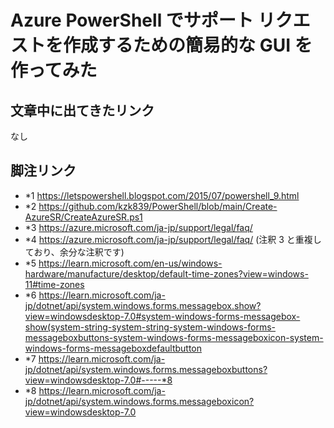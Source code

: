 # Azure PowerShell でサポート リクエストを作成するための簡易的な GUI を作ってみた
## 文章中に出てきたリンク
<!--
 * Azure OpenAIサービスの透明性ノート<br>
   https://learn.microsoft.com/en-us/legal/cognitive-services/openai/transparency-note
-->
なし

## 脚注リンク
<!--
- *1 https://qiita.com/lazy-kz/items/32e8e7c86bdce67beb48
-->

- *1 https://letspowershell.blogspot.com/2015/07/powershell_9.html
- *2 https://github.com/kzk839/PowerShell/blob/main/Create-AzureSR/CreateAzureSR.ps1
- *3 https://azure.microsoft.com/ja-jp/support/legal/faq/
- *4 https://azure.microsoft.com/ja-jp/support/legal/faq/ (注釈 3 と重複しており、余分な注釈です)
- *5 https://learn.microsoft.com/en-us/windows-hardware/manufacture/desktop/default-time-zones?view=windows-11#time-zones
- *6 https://learn.microsoft.com/ja-jp/dotnet/api/system.windows.forms.messagebox.show?view=windowsdesktop-7.0#system-windows-forms-messagebox-show(system-string-system-string-system-windows-forms-messageboxbuttons-system-windows-forms-messageboxicon-system-windows-forms-messageboxdefaultbutton
- *7 https://learn.microsoft.com/ja-jp/dotnet/api/system.windows.forms.messageboxbuttons?view=windowsdesktop-7.0#-----*8
- *8 https://learn.microsoft.com/ja-jp/dotnet/api/system.windows.forms.messageboxicon?view=windowsdesktop-7.0
